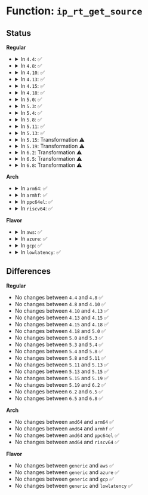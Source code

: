 # Function: <code>ip_rt_get_source</code>

## Status
<b>Regular</b>
<ul>
<li>
<details>
<summary>In <code>4.4</code>: ✅</summary>

```c
void ip_rt_get_source(u8 *addr, struct sk_buff *skb, struct rtable *rt);
```

**Collision:** Unique Global

**Inline:** No

**Transformation:** False

**Instances:**

```
In net/ipv4/route.c (ffffffff81757820)
Location: net/ipv4/route.c:1175
Inline: False
Direct callers:
  - net/ipv4/ip_options.c:ip_options_build
  - net/ipv4/ip_options.c:ip_options_build
  - net/ipv4/ip_options.c:ip_forward_options
  - net/ipv4/ip_options.c:ip_forward_options
  - net/ipv4/ip_options.c:ip_forward_options
```
**Symbols:**

```
ffffffff81757820-ffffffff81757a06: ip_rt_get_source (STB_GLOBAL)
```
</details>
</li>
<li>
<details>
<summary>In <code>4.8</code>: ✅</summary>

```c
void ip_rt_get_source(u8 *addr, struct sk_buff *skb, struct rtable *rt);
```

**Collision:** Unique Global

**Inline:** No

**Transformation:** False

**Instances:**

```
In net/ipv4/route.c (ffffffff817c3ac0)
Location: net/ipv4/route.c:1181
Inline: False
Direct callers:
  - net/ipv4/ip_options.c:ip_forward_options
  - net/ipv4/ip_options.c:ip_forward_options
  - net/ipv4/ip_options.c:ip_forward_options
  - net/ipv4/ip_options.c:ip_options_build
  - net/ipv4/ip_options.c:ip_options_build
```
**Symbols:**

```
ffffffff817c3ac0-ffffffff817c3cb4: ip_rt_get_source (STB_GLOBAL)
```
</details>
</li>
<li>
<details>
<summary>In <code>4.10</code>: ✅</summary>

```c
void ip_rt_get_source(u8 *addr, struct sk_buff *skb, struct rtable *rt);
```

**Collision:** Unique Global

**Inline:** No

**Transformation:** False

**Instances:**

```
In net/ipv4/route.c (ffffffff817f35e0)
Location: net/ipv4/route.c:1189
Inline: False
Direct callers:
  - net/ipv4/ip_options.c:ip_forward_options
  - net/ipv4/ip_options.c:ip_forward_options
  - net/ipv4/ip_options.c:ip_forward_options
  - net/ipv4/ip_options.c:ip_options_build
  - net/ipv4/ip_options.c:ip_options_build
```
**Symbols:**

```
ffffffff817f35e0-ffffffff817f37e0: ip_rt_get_source (STB_GLOBAL)
```
</details>
</li>
<li>
<details>
<summary>In <code>4.13</code>: ✅</summary>

```c
void ip_rt_get_source(u8 *addr, struct sk_buff *skb, struct rtable *rt);
```

**Collision:** Unique Global

**Inline:** No

**Transformation:** False

**Instances:**

```
In net/ipv4/route.c (ffffffff81811230)
Location: net/ipv4/route.c:1207
Inline: False
Direct callers:
  - net/ipv4/ip_options.c:ip_forward_options
  - net/ipv4/ip_options.c:ip_forward_options
  - net/ipv4/ip_options.c:ip_forward_options
  - net/ipv4/ip_options.c:ip_options_build
  - net/ipv4/ip_options.c:ip_options_build
```
**Symbols:**

```
ffffffff81811230-ffffffff81811414: ip_rt_get_source (STB_GLOBAL)
```
</details>
</li>
<li>
<details>
<summary>In <code>4.15</code>: ✅</summary>

```c
void ip_rt_get_source(u8 *addr, struct sk_buff *skb, struct rtable *rt);
```

**Collision:** Unique Global

**Inline:** No

**Transformation:** False

**Instances:**

```
In net/ipv4/route.c (ffffffff81890810)
Location: net/ipv4/route.c:1214
Inline: False
Direct callers:
  - net/ipv4/ip_options.c:ip_forward_options
  - net/ipv4/ip_options.c:ip_forward_options
  - net/ipv4/ip_options.c:ip_forward_options
  - net/ipv4/ip_options.c:ip_options_build
  - net/ipv4/ip_options.c:ip_options_build
```
**Symbols:**

```
ffffffff81890810-ffffffff818909f7: ip_rt_get_source (STB_GLOBAL)
```
</details>
</li>
<li>
<details>
<summary>In <code>4.18</code>: ✅</summary>

```c
void ip_rt_get_source(u8 *addr, struct sk_buff *skb, struct rtable *rt);
```

**Collision:** Unique Global

**Inline:** No

**Transformation:** False

**Instances:**

```
In net/ipv4/route.c (ffffffff818e3f50)
Location: net/ipv4/route.c:1214
Inline: False
Direct callers:
  - net/ipv4/ip_options.c:ip_forward_options
  - net/ipv4/ip_options.c:ip_forward_options
  - net/ipv4/ip_options.c:ip_forward_options
  - net/ipv4/ip_options.c:ip_options_build
  - net/ipv4/ip_options.c:ip_options_build
```
**Symbols:**

```
ffffffff818e3f50-ffffffff818e412f: ip_rt_get_source (STB_GLOBAL)
```
</details>
</li>
<li>
<details>
<summary>In <code>5.0</code>: ✅</summary>

```c
void ip_rt_get_source(u8 *addr, struct sk_buff *skb, struct rtable *rt);
```

**Collision:** Unique Global

**Inline:** No

**Transformation:** False

**Instances:**

```
In net/ipv4/route.c (ffffffff81910e40)
Location: net/ipv4/route.c:1216
Inline: False
Direct callers:
  - net/ipv4/ip_options.c:ip_forward_options
  - net/ipv4/ip_options.c:ip_forward_options
  - net/ipv4/ip_options.c:ip_forward_options
  - net/ipv4/ip_options.c:ip_options_build
  - net/ipv4/ip_options.c:ip_options_build
```
**Symbols:**

```
ffffffff81910e40-ffffffff8191103b: ip_rt_get_source (STB_GLOBAL)
```
</details>
</li>
<li>
<details>
<summary>In <code>5.3</code>: ✅</summary>

```c
void ip_rt_get_source(u8 *addr, struct sk_buff *skb, struct rtable *rt);
```

**Collision:** Unique Global

**Inline:** No

**Transformation:** False

**Instances:**

```
In net/ipv4/route.c (ffffffff81973550)
Location: net/ipv4/route.c:1253
Inline: False
Direct callers:
  - net/ipv4/ip_options.c:ip_forward_options
  - net/ipv4/ip_options.c:ip_forward_options
  - net/ipv4/ip_options.c:ip_forward_options
  - net/ipv4/ip_options.c:ip_options_build
  - net/ipv4/ip_options.c:ip_options_build
```
**Symbols:**

```
ffffffff81973550-ffffffff819736f7: ip_rt_get_source (STB_GLOBAL)
```
</details>
</li>
<li>
<details>
<summary>In <code>5.4</code>: ✅</summary>

```c
void ip_rt_get_source(u8 *addr, struct sk_buff *skb, struct rtable *rt);
```

**Collision:** Unique Global

**Inline:** No

**Transformation:** False

**Instances:**

```
In net/ipv4/route.c (ffffffff819a9ed0)
Location: net/ipv4/route.c:1255
Inline: False
Direct callers:
  - net/ipv4/ip_options.c:ip_forward_options
  - net/ipv4/ip_options.c:ip_forward_options
  - net/ipv4/ip_options.c:ip_forward_options
  - net/ipv4/ip_options.c:ip_options_build
  - net/ipv4/ip_options.c:ip_options_build
```
**Symbols:**

```
ffffffff819a9ed0-ffffffff819aa07a: ip_rt_get_source (STB_GLOBAL)
```
</details>
</li>
<li>
<details>
<summary>In <code>5.8</code>: ✅</summary>

```c
void ip_rt_get_source(u8 *addr, struct sk_buff *skb, struct rtable *rt);
```

**Collision:** Unique Global

**Inline:** No

**Transformation:** False

**Instances:**

```
In net/ipv4/route.c (ffffffff81a945c0)
Location: net/ipv4/route.c:1259
Inline: False
Direct callers:
  - net/ipv4/ip_options.c:ip_forward_options
  - net/ipv4/ip_options.c:ip_forward_options
  - net/ipv4/ip_options.c:ip_forward_options
  - net/ipv4/ip_options.c:ip_options_build
  - net/ipv4/ip_options.c:ip_options_build
```
**Symbols:**

```
ffffffff81a945c0-ffffffff81a9476a: ip_rt_get_source (STB_GLOBAL)
```
</details>
</li>
<li>
<details>
<summary>In <code>5.11</code>: ✅</summary>

```c
void ip_rt_get_source(u8 *addr, struct sk_buff *skb, struct rtable *rt);
```

**Collision:** Unique Global

**Inline:** No

**Transformation:** False

**Instances:**

```
In net/ipv4/route.c (ffffffff81a9e580)
Location: net/ipv4/route.c:1265
Inline: False
Direct callers:
  - net/ipv4/ip_options.c:ip_forward_options
  - net/ipv4/ip_options.c:ip_forward_options
  - net/ipv4/ip_options.c:ip_forward_options
  - net/ipv4/ip_options.c:ip_options_build
  - net/ipv4/ip_options.c:ip_options_build
```
**Symbols:**

```
ffffffff81a9e580-ffffffff81a9e753: ip_rt_get_source (STB_GLOBAL)
```
</details>
</li>
<li>
<details>
<summary>In <code>5.13</code>: ✅</summary>

```c
void ip_rt_get_source(u8 *addr, struct sk_buff *skb, struct rtable *rt);
```

**Collision:** Unique Global

**Inline:** No

**Transformation:** False

**Instances:**

```
In net/ipv4/route.c (ffffffff81a894f0)
Location: net/ipv4/route.c:1251
Inline: False
Direct callers:
  - net/ipv4/ip_options.c:ip_forward_options
  - net/ipv4/ip_options.c:ip_forward_options
  - net/ipv4/ip_options.c:ip_forward_options
  - net/ipv4/ip_options.c:ip_options_build
  - net/ipv4/ip_options.c:ip_options_build
```
**Symbols:**

```
ffffffff81a894f0-ffffffff81a896c3: ip_rt_get_source (STB_GLOBAL)
```
</details>
</li>
<li>
<details>
<summary>In <code>5.15</code>: Transformation ⚠️</summary>

```c
void ip_rt_get_source(u8 *addr, struct sk_buff *skb, struct rtable *rt);
```

**Collision:** Unique Global

**Inline:** No

**Transformation:** True

**Instances:**

```
In net/ipv4/route.c (0)
Location: net/ipv4/route.c:1266
Inline: False
Direct callers:
  - net/ipv4/ip_options.c:ip_forward_options
  - net/ipv4/ip_options.c:ip_forward_options
  - net/ipv4/ip_options.c:ip_forward_options
  - net/ipv4/ip_options.c:ip_options_build
  - net/ipv4/ip_options.c:ip_options_build
```
**Symbols:**

```
ffffffff81d39eda-ffffffff81d39eef: ip_rt_get_source.cold (STB_LOCAL)
ffffffff81b44030-ffffffff81b44211: ip_rt_get_source (STB_GLOBAL)
```
</details>
</li>
<li>
<details>
<summary>In <code>5.19</code>: Transformation ⚠️</summary>

```c
void ip_rt_get_source(u8 *addr, struct sk_buff *skb, struct rtable *rt);
```

**Collision:** Unique Global

**Inline:** No

**Transformation:** True

**Instances:**

```
In net/ipv4/route.c (0)
Location: net/ipv4/route.c:1272
Inline: False
Direct callers:
  - net/ipv4/ip_options.c:ip_forward_options
  - net/ipv4/ip_options.c:ip_forward_options
  - net/ipv4/ip_options.c:ip_forward_options
  - net/ipv4/ip_options.c:ip_options_build
  - net/ipv4/ip_options.c:ip_options_build
```
**Symbols:**

```
ffffffff81f06624-ffffffff81f06645: ip_rt_get_source.cold (STB_LOCAL)
ffffffff81cd0bb0-ffffffff81cd0d98: ip_rt_get_source (STB_GLOBAL)
```
</details>
</li>
<li>
<details>
<summary>In <code>6.2</code>: Transformation ⚠️</summary>

```c
void ip_rt_get_source(u8 *addr, struct sk_buff *skb, struct rtable *rt);
```

**Collision:** Unique Global

**Inline:** No

**Transformation:** True

**Instances:**

```
In net/ipv4/route.c (0)
Location: net/ipv4/route.c:1272
Inline: False
Direct callers:
  - net/ipv4/ip_options.c:ip_forward_options
  - net/ipv4/ip_options.c:ip_forward_options
  - net/ipv4/ip_options.c:ip_forward_options
  - net/ipv4/ip_options.c:ip_options_build
  - net/ipv4/ip_options.c:ip_options_build
```
**Symbols:**

```
ffffffff820ae16d-ffffffff820ae18e: ip_rt_get_source.cold (STB_LOCAL)
ffffffff81e90de0-ffffffff81e90fc8: ip_rt_get_source (STB_GLOBAL)
```
</details>
</li>
<li>
<details>
<summary>In <code>6.5</code>: Transformation ⚠️</summary>

```c
void ip_rt_get_source(u8 *addr, struct sk_buff *skb, struct rtable *rt);
```

**Collision:** Unique Global

**Inline:** No

**Transformation:** True

**Instances:**

```
In net/ipv4/route.c (0)
Location: net/ipv4/route.c:1272
Inline: False
Direct callers:
  - net/ipv4/ip_options.c:ip_forward_options
  - net/ipv4/ip_options.c:ip_forward_options
  - net/ipv4/ip_options.c:ip_forward_options
  - net/ipv4/ip_options.c:ip_options_build
  - net/ipv4/ip_options.c:ip_options_build
```
**Symbols:**

```
ffffffff8212f66b-ffffffff8212f68c: ip_rt_get_source.cold (STB_LOCAL)
ffffffff81eef590-ffffffff81eef77b: ip_rt_get_source (STB_GLOBAL)
```
</details>
</li>
<li>
<details>
<summary>In <code>6.8</code>: Transformation ⚠️</summary>

```c
void ip_rt_get_source(u8 *addr, struct sk_buff *skb, struct rtable *rt);
```

**Collision:** Unique Global

**Inline:** No

**Transformation:** True

**Instances:**

```
In net/ipv4/route.c (0)
Location: net/ipv4/route.c:1274
Inline: False
Direct callers:
  - net/ipv4/ip_options.c:ip_forward_options
  - net/ipv4/ip_options.c:ip_forward_options
  - net/ipv4/ip_options.c:ip_forward_options
  - net/ipv4/ip_options.c:ip_options_build
  - net/ipv4/ip_options.c:ip_options_build
```
**Symbols:**

```
ffffffff82211428-ffffffff82211449: ip_rt_get_source.cold (STB_LOCAL)
ffffffff81fb36f0-ffffffff81fb38db: ip_rt_get_source (STB_GLOBAL)
```
</details>
</li>
</ul>
<b>Arch</b>
<ul>
<li>
<details>
<summary>In <code>arm64</code>: ✅</summary>

```c
void ip_rt_get_source(u8 *addr, struct sk_buff *skb, struct rtable *rt);
```

**Collision:** Unique Global

**Inline:** No

**Transformation:** False

**Instances:**

```
In net/ipv4/route.c (ffff800010c59ff8)
Location: net/ipv4/route.c:1255
Inline: False
Direct callers:
  - net/ipv4/ip_options.c:ip_forward_options
  - net/ipv4/ip_options.c:ip_forward_options
  - net/ipv4/ip_options.c:ip_forward_options
  - net/ipv4/ip_options.c:ip_options_build
  - net/ipv4/ip_options.c:ip_options_build
```
**Symbols:**

```
ffff800010c59ff8-ffff800010c5a1a0: ip_rt_get_source (STB_GLOBAL)
```
</details>
</li>
<li>
<details>
<summary>In <code>armhf</code>: ✅</summary>

```c
void ip_rt_get_source(u8 *addr, struct sk_buff *skb, struct rtable *rt);
```

**Collision:** Unique Global

**Inline:** No

**Transformation:** False

**Instances:**

```
In net/ipv4/route.c (c0d6966c)
Location: net/ipv4/route.c:1255
Inline: False
Direct callers:
  - net/ipv4/ip_options.c:ip_forward_options
  - net/ipv4/ip_options.c:ip_forward_options
  - net/ipv4/ip_options.c:ip_forward_options
  - net/ipv4/ip_options.c:ip_options_build
  - net/ipv4/ip_options.c:ip_options_build
```
**Symbols:**

```
c0d6966c-c0d69810: ip_rt_get_source (STB_GLOBAL)
```
</details>
</li>
<li>
<details>
<summary>In <code>ppc64el</code>: ✅</summary>

```c
void ip_rt_get_source(u8 *addr, struct sk_buff *skb, struct rtable *rt);
```

**Collision:** Unique Global

**Inline:** No

**Transformation:** False

**Instances:**

```
In net/ipv4/route.c (c000000000d5ba10)
Location: net/ipv4/route.c:1255
Inline: False
Direct callers:
  - net/ipv4/ip_options.c:ip_forward_options
  - net/ipv4/ip_options.c:ip_forward_options
  - net/ipv4/ip_options.c:ip_forward_options
  - net/ipv4/ip_options.c:ip_options_build
  - net/ipv4/ip_options.c:ip_options_build
```
**Symbols:**

```
c000000000d5ba10-c000000000d5bc44: ip_rt_get_source (STB_GLOBAL)
```
</details>
</li>
<li>
<details>
<summary>In <code>riscv64</code>: ✅</summary>

```c
void ip_rt_get_source(u8 *addr, struct sk_buff *skb, struct rtable *rt);
```

**Collision:** Unique Global

**Inline:** No

**Transformation:** False

**Instances:**

```
In net/ipv4/route.c (ffffffe0007c362e)
Location: net/ipv4/route.c:1255
Inline: False
Direct callers:
  - net/ipv4/ip_options.c:ip_forward_options
  - net/ipv4/ip_options.c:ip_forward_options
  - net/ipv4/ip_options.c:ip_forward_options
  - net/ipv4/ip_options.c:ip_options_build
  - net/ipv4/ip_options.c:ip_options_build
```
**Symbols:**

```
ffffffe0007c362e-ffffffe0007c37a8: ip_rt_get_source (STB_GLOBAL)
```
</details>
</li>
</ul>
<b>Flavor</b>
<ul>
<li>
<details>
<summary>In <code>aws</code>: ✅</summary>

```c
void ip_rt_get_source(u8 *addr, struct sk_buff *skb, struct rtable *rt);
```

**Collision:** Unique Global

**Inline:** No

**Transformation:** False

**Instances:**

```
In net/ipv4/route.c (ffffffff81949d40)
Location: net/ipv4/route.c:1255
Inline: False
Direct callers:
  - net/ipv4/ip_options.c:ip_forward_options
  - net/ipv4/ip_options.c:ip_forward_options
  - net/ipv4/ip_options.c:ip_forward_options
  - net/ipv4/ip_options.c:ip_options_build
  - net/ipv4/ip_options.c:ip_options_build
```
**Symbols:**

```
ffffffff81949d40-ffffffff81949eea: ip_rt_get_source (STB_GLOBAL)
```
</details>
</li>
<li>
<details>
<summary>In <code>azure</code>: ✅</summary>

```c
void ip_rt_get_source(u8 *addr, struct sk_buff *skb, struct rtable *rt);
```

**Collision:** Unique Global

**Inline:** No

**Transformation:** False

**Instances:**

```
In net/ipv4/route.c (ffffffff81903830)
Location: net/ipv4/route.c:1255
Inline: False
Direct callers:
  - net/ipv4/ip_options.c:ip_forward_options
  - net/ipv4/ip_options.c:ip_forward_options
  - net/ipv4/ip_options.c:ip_forward_options
  - net/ipv4/ip_options.c:ip_options_build
  - net/ipv4/ip_options.c:ip_options_build
```
**Symbols:**

```
ffffffff81903830-ffffffff819039da: ip_rt_get_source (STB_GLOBAL)
```
</details>
</li>
<li>
<details>
<summary>In <code>gcp</code>: ✅</summary>

```c
void ip_rt_get_source(u8 *addr, struct sk_buff *skb, struct rtable *rt);
```

**Collision:** Unique Global

**Inline:** No

**Transformation:** False

**Instances:**

```
In net/ipv4/route.c (ffffffff819b4510)
Location: net/ipv4/route.c:1255
Inline: False
Direct callers:
  - net/ipv4/ip_options.c:ip_forward_options
  - net/ipv4/ip_options.c:ip_forward_options
  - net/ipv4/ip_options.c:ip_forward_options
  - net/ipv4/ip_options.c:ip_options_build
  - net/ipv4/ip_options.c:ip_options_build
```
**Symbols:**

```
ffffffff819b4510-ffffffff819b46ba: ip_rt_get_source (STB_GLOBAL)
```
</details>
</li>
<li>
<details>
<summary>In <code>lowlatency</code>: ✅</summary>

```c
void ip_rt_get_source(u8 *addr, struct sk_buff *skb, struct rtable *rt);
```

**Collision:** Unique Global

**Inline:** No

**Transformation:** False

**Instances:**

```
In net/ipv4/route.c (ffffffff819bdc20)
Location: net/ipv4/route.c:1255
Inline: False
Direct callers:
  - net/ipv4/ip_options.c:ip_forward_options
  - net/ipv4/ip_options.c:ip_forward_options
  - net/ipv4/ip_options.c:ip_forward_options
  - net/ipv4/ip_options.c:ip_options_build
  - net/ipv4/ip_options.c:ip_options_build
```
**Symbols:**

```
ffffffff819bdc20-ffffffff819bddfe: ip_rt_get_source (STB_GLOBAL)
```
</details>
</li>
</ul>

## Differences
<b>Regular</b>
<ul>
<li>
No changes between <code>4.4</code> and <code>4.8</code> ✅
</li>
<li>
No changes between <code>4.8</code> and <code>4.10</code> ✅
</li>
<li>
No changes between <code>4.10</code> and <code>4.13</code> ✅
</li>
<li>
No changes between <code>4.13</code> and <code>4.15</code> ✅
</li>
<li>
No changes between <code>4.15</code> and <code>4.18</code> ✅
</li>
<li>
No changes between <code>4.18</code> and <code>5.0</code> ✅
</li>
<li>
No changes between <code>5.0</code> and <code>5.3</code> ✅
</li>
<li>
No changes between <code>5.3</code> and <code>5.4</code> ✅
</li>
<li>
No changes between <code>5.4</code> and <code>5.8</code> ✅
</li>
<li>
No changes between <code>5.8</code> and <code>5.11</code> ✅
</li>
<li>
No changes between <code>5.11</code> and <code>5.13</code> ✅
</li>
<li>
No changes between <code>5.13</code> and <code>5.15</code> ✅
</li>
<li>
No changes between <code>5.15</code> and <code>5.19</code> ✅
</li>
<li>
No changes between <code>5.19</code> and <code>6.2</code> ✅
</li>
<li>
No changes between <code>6.2</code> and <code>6.5</code> ✅
</li>
<li>
No changes between <code>6.5</code> and <code>6.8</code> ✅
</li>
</ul>
<b>Arch</b>
<ul>
<li>
No changes between <code>amd64</code> and <code>arm64</code> ✅
</li>
<li>
No changes between <code>amd64</code> and <code>armhf</code> ✅
</li>
<li>
No changes between <code>amd64</code> and <code>ppc64el</code> ✅
</li>
<li>
No changes between <code>amd64</code> and <code>riscv64</code> ✅
</li>
</ul>
<b>Flavor</b>
<ul>
<li>
No changes between <code>generic</code> and <code>aws</code> ✅
</li>
<li>
No changes between <code>generic</code> and <code>azure</code> ✅
</li>
<li>
No changes between <code>generic</code> and <code>gcp</code> ✅
</li>
<li>
No changes between <code>generic</code> and <code>lowlatency</code> ✅
</li>
</ul>
